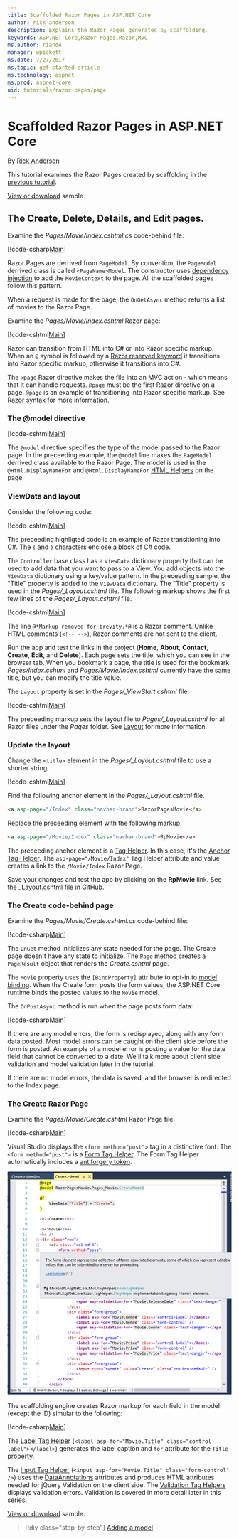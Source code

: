 ```yaml
---
title: Scaffolded Razor Pages in ASP.NET Core
author: rick-anderson
description: Explains the Razor Pages generated by scaffolding.
keywords: ASP.NET Core,Razor Pages,Razor,MVC
ms.author: riande
manager: wpickett
ms.date: 7/27/2017
ms.topic: get-started-article
ms.technology: aspnet
ms.prod: aspnet-core
uid: tutorials/razor-pages/page
---
```

# Scaffolded Razor Pages in ASP.NET Core

By [Rick Anderson](https://twitter.com/RickAndMSFT)

This tutorial examines the Razor Pages created by scaffolding in the [previous tutorial](xref:tutorials/razor-pages/page). 

[View or download](https://github.com/aspnet/Docs/tree/master/aspnetcore/tutorials/razor-pages/razor-pages-start/sample/RazorPagesMovie) sample.

## The Create, Delete, Details, and Edit pages.

Examine the *Pages/Movie/Index.cshtml.cs* code-behind file:

[!code-csharp[Main](razor-pages-start/sample/RazorPagesMovie/Pages/Movie/Index.cshtml.cs)]

Razor Pages are derrived from `PageModel`. By convention, the `PageModel` derrived class is called `<PageName>Model`. The constructor uses [dependency injection](xref:fundamentals/dependency-injection) to add the `MovieContext` to the page. All the scaffolded pages follow this pattern.

When a request is made for the page, the `OnGetAsync` method returns a list of movies to the Razor Page.

Examine the *Pages/Movie/Index.cshtml* Razor page:

[!code-cshtml[Main](razor-pages-start/snapshot_sample/RazorPagesMovie/Pages/Movie/Index.cshtml)]

Razor can transition from HTML into C# or into Razor specific markup. When an `@` symbol is followed by a [Razor reserved keyword](xref:mvc/views/razor#razor-reserved-keywords) it transitions into Razor specific markup, otherwise it transitions into C#.

The `@page` Razor directive makes the file into an MVC action - which means that it can handle requests. `@page` must be the first Razor directive on a page. `@page` is an example of transitioning into Razor specific markup.  See [Razor syntax](xref:mvc/views/razor#razor-syntax) for more information.

<a name="md"></a>
### The @model directive

[!code-cshtml[Main](razor-pages-start/snapshot_sample/RazorPagesMovie/Pages/Movie/Index.cshtml?range=1-2&highlight=2)]

The `@model` directive specifies the type of the model passed to the Razor page. In the preceeding example, the `@model` line makes the `PageModel` derrived class available to the Razor Page. The model is used in the `@Html.DisplayNameFor` and `@Html.DisplayNameFor` [HTML Helpers](https://docs.microsoft.com/aspnet/mvc/overview/older-versions-1/views/creating-custom-html-helpers-cs#understanding-html-helpers) on the page.

<!-- why don't xref links work?
[HTML Helpers 2](xref:aspnet/mvc/overview/older-versions-1/views/creating-custom-html-helpers-cs)
-->

<a name="vd"></a>
### ViewData and layout

Consider the following code:

[!code-cshtml[Main](razor-pages-start/snapshot_sample/RazorPagesMovie/Pages/Movie/Index.cshtml?range=1-6&highlight=4-)]

The preceeding highligted code is an example of Razor transitioning into C#. The `{` and `}` characters enclose a block of C# code.

The `Controller` base class has a `ViewData` dictionary property that can be used to add data that you want to pass to a View. You add objects into the `ViewData` dictionary using a key/value pattern. In the preceeding sample, the "Title" property is added to the `ViewData` dictionary. The "Title" property is used in the *Pages/_Layout.cshtml* file. The following markup shows the first few lines of the *Pages/_Layout.cshtml* file.

[!code-cshtml[Main](razor-pages-start/sample/RazorPagesMovie/Pages/NU/_Layout1.cshtml?highlight=6-)]

The line `@*Markup removed for brevity.*@` is a Razor comment. Unlike HTML comments (`<!-- -->`), Razor comments are not sent to the client.

Run the app and test the links in the project (**Home**, **About**, **Contact**, **Create**, **Edit**, and **Delete**). Each page sets the title, which you can see in the browser tab. When you bookmark a page, the title is used for the bookmark. *Pages/Index.cshtml* and *Pages/Movie/Index.cshtml* currently have the same title, but you can modify the title value.

The `Layout` property is set in the *Pages/_ViewStart.cshtml* file:

[!code-cshtml[Main](razor-pages-start/sample/RazorPagesMovie/Pages/_ViewStart.cshtml)]

The preceeding markup sets the layout file to *Pages/_Layout.cshtml* for all Razor files under the *Pages* folder. See [Layout](xref:mvc/razor-pages/index#layout) for more information.

### Update the layout

Change the `<title>` element in the *Pages/_Layout.cshtml* file to use a shorter string.

[!code-cshtml[Main](razor-pages-start/sample/RazorPagesMovie/Pages/_Layout.cshtml?range=1-6&highlight=6-)]

Find the following anchor element in the *Pages/_Layout.cshtml* file.

```html
<a asp-page="/Index" class="navbar-brand">RazorPagesMovie</a>
```
Replace the preceeding element with the following markup.

```html
<a asp-page="/Movie/Index" class="navbar-brand">RpMovie</a>
```

The preceeding anchor element is a [Tag Helper](xref:mvc/views/tag-helpers/intro). In this case, it's the [Anchor Tag Helper](xref:mvc/views/tag-helpers/builtin-th/AnchorTagHelper). The `asp-page="/Movie/Index"` Tag Helper attribute and value creates a link to the `/Movie/Index` Razor Page.

Save your changes and test the app by clicking on the **RpMovie** link. See the [_Layout.cshtml](https://github.com/aspnet/Docs/blob/master/aspnetcore/tutorials/razor-pages/razor-pages-start/sample/RazorPagesMovie/Pages/_Layout.cshtml) file in GitHub.

### The Create code-behind page

Examine the *Pages/Movie/Create.cshtml.cs* code-behind file:

[!code-csharp[Main](razor-pages-start/snapshot_sample/RazorPagesMovie/Pages/Movie/Create.cshtml.cs?name=snippetALL)]

The `OnGet` method initializes any state needed for the page. The Create page doesn't have any state to initialize. The `Page` method creates a `PageResult` object that renders the *Create.cshtml* page.

The `Movie` property uses the `[BindProperty]` attribute to opt-in to [model binding](xref:mvc/models/model-binding). When the Create form posts the form values, the ASP.NET Core runtime binds the posted values to the `Movie` model.

The `OnPostAsync` method is run when the page posts form data:

[!code-csharp[Main](razor-pages-start/snapshot_sample/RazorPagesMovie/Pages/Movie/Create.cshtml.cs?name=snippetPost)]

If there are any model errors, the form is redisplayed, along with any form data posted. Most model errors can be caught on the client side before the form is posted. An example of a model error is posting a value for the date field that cannot be converted to a date. We'll talk more about client side validation and model validation later in the tutorial.

If there are no model errors, the data is saved, and the browser is redirected to the Index page.

### The Create Razor Page

Examine the *Pages/Movie/Create.cshtml* Razor Page file:

[!code-csharp[Main](razor-pages-start/snapshot_sample/RazorPagesMovie/Pages/Movie/Create.cshtml)]

Visual Studio displays the `<form method="post">` tag in a distinctive font. The `<form method="post">` is a [Form Tag Helper](xref:mvc/views/working-with-forms#the-form-tag-helper). The Form Tag Helper automatically includes a [antiforgery token](xref:security/anti-request-forgery).

![VS17 view of Create.cshtml page](page/_static/th.png)

The scaffolding engine creates Razor markup for each field in the model (except the ID) simular to the following:

[!code-csharp[Main](razor-pages-start/snapshot_sample/RazorPagesMovie/Pages/Movie/Create.cshtml&range=15-20)]

The [Label Tag Helper](xref:mvc/views/working-with-forms#the-label-tag-helper) (`<label asp-for="Movie.Title" class="control-label"></label>`) generates the label caption and `for` attribute for the `Title` property.

The [Input Tag Helper](xref:mvc/views/working-with-forms) (`<input asp-for="Movie.Title" class="form-control" />`) uses the [DataAnnotations](http://msdn.microsoft.com/library/system.componentmodel.dataannotations.aspx) attributes and produces HTML attributes needed for jQuery Validation on the client side. The [Validation Tag Helpers](xref:mvc/views/working-with-forms#the-validation-tag-helpers) displays validation errors. Validation is covered in more detail later in this series.

[View or download](https://github.com/aspnet/Docs/tree/master/aspnetcore/tutorials/razor-pages/razor-pages-start/sample/RazorPagesMovie) sample.

>[!div class="step-by-step"]
[Adding a model](xref:tutorials/razor-pages/model)
<!--
[](xref:tutorials/razor-pages/page)   
-->
